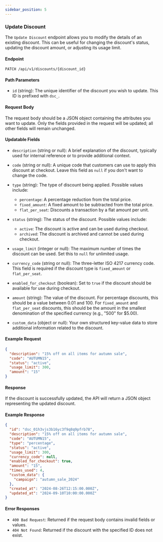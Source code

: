```yaml
---
sidebar_position: 5
---
```


### Update Discount

The `Update Discount` endpoint allows you to modify the details of an existing discount. This can be useful for changing the discount's status, updating the discount amount, or adjusting its usage limit.

#### Endpoint

```http
PATCH /api/v1/discounts/{discount_id}
```

#### Path Parameters

- `id` (string): The unique identifier of the discount you wish to update. This ID is prefixed with `dsc_`.

#### Request Body

The request body should be a JSON object containing the attributes you want to update. Only the fields provided in the request will be updated; all other fields will remain unchanged.

#### Updatable Fields

- `description` (string or null): A brief explanation of the discount, typically used for internal reference or to provide additional context.

- `code` (string or null): A unique code that customers can use to apply this discount at checkout. Leave this field as `null` if you don't want to change the code.

- `type` (string): The type of discount being applied. Possible values include:
  - `percentage`: A percentage reduction from the total price.
  - `fixed_amount`: A fixed amount to be subtracted from the total price.
  - `flat_per_seat`: Discounts a transaction by a flat amount per unit.

- `status` (string): The status of the discount. Possible values include:
  - `active`: The discount is active and can be used during checkout.
  - `archived`: The discount is archived and cannot be used during checkout.

- `usage_limit` (integer or null): The maximum number of times the discount can be used. Set this to `null` for unlimited usage.

- `currency_code` (string or null): The three-letter ISO 4217 currency code. This field is required if the discount type is `fixed_amount` or `flat_per_seat`.

- `enabled_for_checkout` (boolean): Set to `true` if the discount should be available for use during checkout.

- `amount` (string): The value of the discount. For percentage discounts, this should be a value between 0.01 and 100. For `fixed_amount` and `flat_per_seat` discounts, this should be the amount in the smallest denomination of the specified currency (e.g., "500" for $5.00).

- `custom_data` (object or null): Your own structured key-value data to store additional information related to the discount.

#### Example Request

```json
{
  "description": "15% off on all items for autumn sale",
  "code": "AUTUMN15",
  "status": "active",
  "usage_limit": 300,
  "amount": "15"
}
```

#### Response

If the discount is successfully updated, the API will return a JSON object representing the updated discount.

#### Example Response

```json
{
  "id": "dsc_01h3vjs3b16yc3f9q8q9pfrb78",
  "description": "15% off on all items for autumn sale",
  "code": "AUTUMN15",
  "type": "percentage",
  "status": "active",
  "usage_limit": 300,
  "currency_code": null,
  "enabled_for_checkout": true,
  "amount": "15",
  "times_used": 4,
  "custom_data": {
    "campaign": "autumn_sale_2024"
  },
  "created_at": "2024-08-26T12:15:00.000Z",
  "updated_at": "2024-09-10T10:00:00.000Z"
}
```

#### Error Responses

- `400 Bad Request`: Returned if the request body contains invalid fields or values.
- `404 Not Found`: Returned if the discount with the specified ID does not exist.

